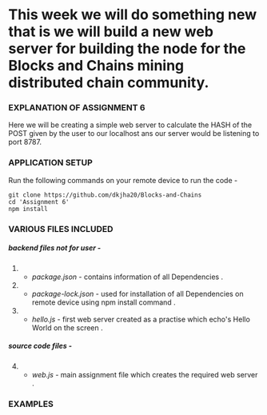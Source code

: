 # This week we will do something new that is we will build a new web server for building the node for the Blocks and Chains mining distributed chain community.

### EXPLANATION OF ASSIGNMENT 6
Here we will be creating a simple web server to calculate the HASH of the POST given by the user to our localhost ans our server would be listening to port 8787.

### APPLICATION SETUP
Run the following commands on your remote device to run the code -
```
git clone https://github.com/dkjha20/Blocks-and-Chains
cd 'Assignment 6'
npm install
```

### VARIOUS FILES INCLUDED

##### backend files not for user - 
1) - *package.json* - contains information of all Dependencies .
2) - *package-lock.json* - used for installation of all Dependencies on remote device using npm install command .
3) - *hello.js* - first web server created as a practise which echo's Hello World on the screen .

##### source code files - 
4) - *web.js* - main assignment file which creates the required web server .

### EXAMPLES